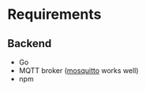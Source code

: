 # Requirements

## Backend

* Go
* MQTT broker ([mosquitto](https://hub.docker.com/_/eclipse-mosquitto) works well)
* npm
